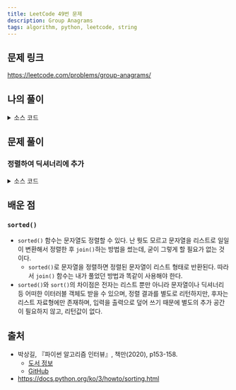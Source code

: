 ```yaml
---
title: LeetCode 49번 문제
description: Group Anagrams
tags: algorithm, python, leetcode, string
---
```


## 문제 링크

https://leetcode.com/problems/group-anagrams/

## 나의 풀이

<details>
<summary>소스 코드</summary>
<div markdown="1">

```python
from typing import List
from collections import defaultdict


class Solution:
    def my_solution(self, strs: List[str]) -> List[List[str]]:
        words = defaultdict(list)

        for word in strs:
            # 문자열을 문자 단위로 분리, 리스트에 저장 후 정렬
            chrs = []
            for c in word:
                chrs.append(c)
            sorted_word = ''.join(sorted(chrs))
            
            # 정렬된 문자열을 key로 하여 딕셔너리에 추가
            words[sorted_word].append(word)

        return list(words.values())
```

</div>
</details>

## 문제 풀이

### 정렬하여 딕셔너리에 추가

<details>
<summary>소스 코드</summary>
<div markdown="1">

```python
from typing import List
from collections import defaultdict


class Solution:
    def solution1(self, paragraph: str, banned: List[str]) -> str:
        anagrams = defaultdict(list)

        for word in strs:
            # sorted()는 문자열도 정렬할 수 있음
            anagrams[''.join(sorted(word))].append(word)
        return list(anagrams.values())
```

</div>
</details>

## 배운 점

### `sorted()`

- `sorted()` 함수는 문자열도 정렬할 수 있다. 난 뭣도 모르고 문자열을 리스트로 일일이 변환해서 정렬한 후 `join()`하는 방법을 썼는데, 굳이 그렇게 할 필요가 없는 것이다.
  - `sorted()`로 문자열을 정렬하면 정렬된 문자열이 리스트 형태로 반환된다. 따라서 `join()` 함수는 내가 풀었던 방법과 똑같이 사용해야 한다.
- `sorted()`와 `sort()`의 차이점은 전자는 리스트 뿐만 아니라 문자열이나 딕셔너리 등 어떠한 이터러블 객체도 받을 수 있으며, 정렬 결과를 별도로 리턴하지만, 후자는 리스트 자료형에만 존재하며, 입력을 출력으로 덮어 쓰기 때문에 별도의 추가 공간이 필요하지 않고, 리턴값이 없다.

## 출처

- 박상길, 『파이썬 알고리즘 인터뷰』, 책만(2020), p153-158.
  - [도서 정보](https://www.onlybook.co.kr/entry/algorithm-interview)
  - [GitHub](https://github.com/onlybooks/algorithm-interview)
- https://docs.python.org/ko/3/howto/sorting.html
